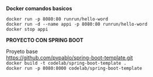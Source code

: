**Docker comandos basicos**

`docker run -p 8080:80 runrun/hello-word`<br>
`docker run -d --name appi -p 8080:80 runrun/hello-word`<br>
`docker stop appi`

**PROYECTO CON SPRING BOOT**

Proyeto base<br>
https://github.com/pvpablo/spring-boot-template.git<br>
`docker build -t codelab/spring-boot-template .`<br>
`docker run -p 8080:8000 codelab/spring-boot-template`